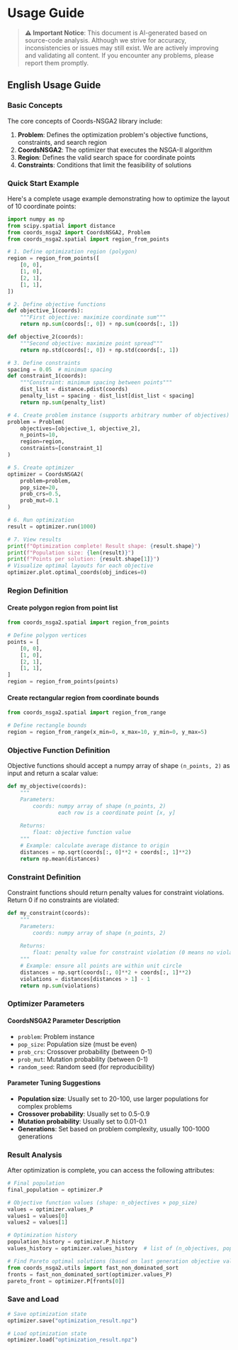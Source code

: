 # Usage Guide

> **⚠️ Important Notice**: This document is AI-generated based on source-code analysis. Although we strive for accuracy, inconsistencies or issues may still exist. We are actively improving and validating all content. If you encounter any problems, please report them promptly.

## English Usage Guide

### Basic Concepts

The core concepts of Coords-NSGA2 library include:

1. **Problem**: Defines the optimization problem's objective functions, constraints, and search region
2. **CoordsNSGA2**: The optimizer that executes the NSGA-II algorithm
3. **Region**: Defines the valid search space for coordinate points
4. **Constraints**: Conditions that limit the feasibility of solutions

### Quick Start Example

Here's a complete usage example demonstrating how to optimize the layout of 10 coordinate points:

```python
import numpy as np
from scipy.spatial import distance
from coords_nsga2 import CoordsNSGA2, Problem
from coords_nsga2.spatial import region_from_points

# 1. Define optimization region (polygon)
region = region_from_points([
    [0, 0],
    [1, 0],
    [2, 1],
    [1, 1],
])

# 2. Define objective functions
def objective_1(coords):
    """First objective: maximize coordinate sum"""
    return np.sum(coords[:, 0]) + np.sum(coords[:, 1])

def objective_2(coords):
    """Second objective: maximize point spread"""
    return np.std(coords[:, 0]) + np.std(coords[:, 1])

# 3. Define constraints
spacing = 0.05  # minimum spacing
def constraint_1(coords):
    """Constraint: minimum spacing between points"""
    dist_list = distance.pdist(coords)
    penalty_list = spacing - dist_list[dist_list < spacing]
    return np.sum(penalty_list)

# 4. Create problem instance (supports arbitrary number of objectives)
problem = Problem(
    objectives=[objective_1, objective_2],
    n_points=10,
    region=region,
    constraints=[constraint_1]
)

# 5. Create optimizer
optimizer = CoordsNSGA2(
    problem=problem,
    pop_size=20,
    prob_crs=0.5,
    prob_mut=0.1
)

# 6. Run optimization
result = optimizer.run(1000)

# 7. View results
print(f"Optimization complete! Result shape: {result.shape}")
print(f"Population size: {len(result)}")
print(f"Points per solution: {result.shape[1]}")
# Visualize optimal layouts for each objective
optimizer.plot.optimal_coords(obj_indices=0)
```

### Region Definition

#### Create polygon region from point list

```python
from coords_nsga2.spatial import region_from_points

# Define polygon vertices
points = [
    [0, 0],
    [1, 0],
    [2, 1],
    [1, 1],
]
region = region_from_points(points)
```

#### Create rectangular region from coordinate bounds

```python
from coords_nsga2.spatial import region_from_range

# Define rectangle bounds
region = region_from_range(x_min=0, x_max=10, y_min=0, y_max=5)
```

### Objective Function Definition

Objective functions should accept a numpy array of shape `(n_points, 2)` as input and return a scalar value:

```python
def my_objective(coords):
    """
    Parameters:
        coords: numpy array of shape (n_points, 2)
                each row is a coordinate point [x, y]
    
    Returns:
        float: objective function value
    """
    # Example: calculate average distance to origin
    distances = np.sqrt(coords[:, 0]**2 + coords[:, 1]**2)
    return np.mean(distances)
```

### Constraint Definition

Constraint functions should return penalty values for constraint violations. Return 0 if no constraints are violated:

```python
def my_constraint(coords):
    """
    Parameters:
        coords: numpy array of shape (n_points, 2)
    
    Returns:
        float: penalty value for constraint violation (0 means no violation)
    """
    # Example: ensure all points are within unit circle
    distances = np.sqrt(coords[:, 0]**2 + coords[:, 1]**2)
    violations = distances[distances > 1] - 1
    return np.sum(violations)
```

### Optimizer Parameters

#### CoordsNSGA2 Parameter Description

- `problem`: Problem instance
- `pop_size`: Population size (must be even)
- `prob_crs`: Crossover probability (between 0-1)
- `prob_mut`: Mutation probability (between 0-1)
- `random_seed`: Random seed (for reproducibility)

#### Parameter Tuning Suggestions

- **Population size**: Usually set to 20-100, use larger populations for complex problems
- **Crossover probability**: Usually set to 0.5-0.9
- **Mutation probability**: Usually set to 0.01-0.1
- **Generations**: Set based on problem complexity, usually 100-1000 generations

### Result Analysis

After optimization is complete, you can access the following attributes:

```python
# Final population
final_population = optimizer.P

# Objective function values (shape: n_objectives × pop_size)
values = optimizer.values_P
values1 = values[0]
values2 = values[1]

# Optimization history
population_history = optimizer.P_history
values_history = optimizer.values_history  # list of (n_objectives, pop_size) per generation

# Find Pareto optimal solutions (based on last generation objective values)
from coords_nsga2.utils import fast_non_dominated_sort
fronts = fast_non_dominated_sort(optimizer.values_P)
pareto_front = optimizer.P[fronts[0]]
```

### Save and Load

```python
# Save optimization state
optimizer.save("optimization_result.npz")

# Load optimization state
optimizer.load("optimization_result.npz")
```